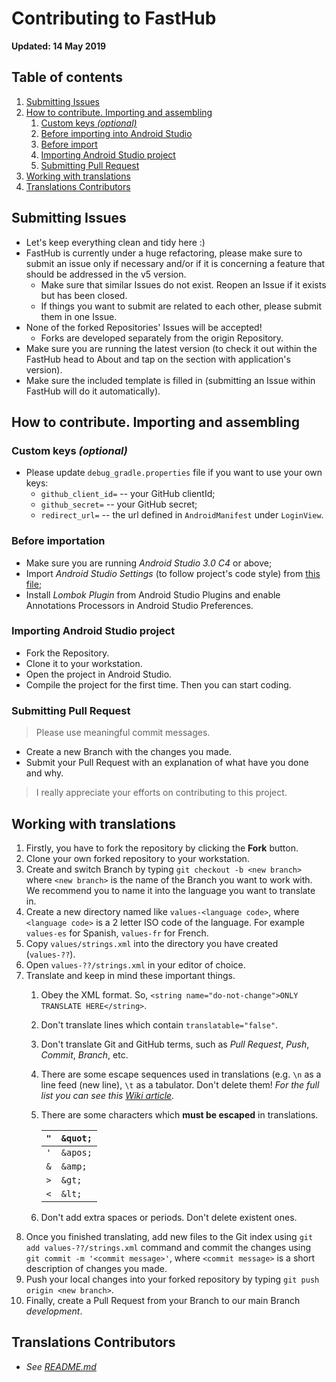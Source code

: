 # Contributing to FastHub

**Updated: 14 May 2019**

## Table of contents

1. [Submitting Issues](#submitting-issues)
1. [How to contribute. Importing and assembling](#how-to-contribute-importing-and-assembling)
   1. [Custom keys *(optional)*](#custom-keys-optional)
   1. [Before importing into Android Studio](#before-importing-into-android-studio)
   1. [Before import](#before-importation)
   1. [Importing Android Studio project](#importing-android-studio-project)
   1. [Submitting Pull Request](#submitting-pull-request)
1. [Working with translations](#working-with-translations)
1. [Translations Contributors](#translations-contributors)

## Submitting Issues

- Let's keep everything clean and tidy here :)
- FastHub is currently under a huge refactoring, please make sure to submit an issue only if necessary and/or if it is concerning a feature that should be addressed in the v5 version.
  - Make sure that similar Issues do not exist. Reopen an Issue if it exists but has been closed.
  - If things you want to submit are related to each other, please submit them in one Issue.
- None of the forked Repositories' Issues will be accepted!
  - Forks are developed separately from the origin Repository.
- Make sure you are running the latest version (to check it out within the FastHub head to About and tap on the section with application's version).
- Make sure the included template is filled in (submitting an Issue within FastHub will do it automatically).

## How to contribute. Importing and assembling

### Custom keys *(optional)*

- Please update `debug_gradle.properties` file if you want to use your own keys:
  - `github_client_id=` -- your GitHub clientId;
  - `github_secret=` -- your GitHub secret;
  - `redirect_url=` -- the url defined in `AndroidManifest` under `LoginView`.

### Before importation

- Make sure you are running *Android Studio 3.0 C4* or above;
- Import *Android Studio Settings* (to follow project's code style) from [this file](https://raw.githubusercontent.com/k0shk0sh/FastHub/master/fasthub_as_settings.jar);
- Install *Lombok Plugin* from Android Studio Plugins and enable Annotations Processors in Android Studio Preferences.

### Importing Android Studio project

- Fork the Repository.
- Clone it to your workstation.
- Open the project in Android Studio.
- Compile the project for the first time. Then you can start coding.

### Submitting Pull Request

> Please use meaningful commit messages.

- Create a new Branch with the changes you made.
- Submit your Pull Request with an explanation of what have you done and why.

> I really appreciate your efforts on contributing to this project.

## Working with translations

1. Firstly, you have to fork the repository by clicking the **Fork** button.
1. Clone your own forked repository to your workstation.
1. Create and switch Branch by typing `git checkout -b <new branch>` where `<new branch>` is the name of the Branch you want to work with. We recommend you to name it into the language you want to translate in.
1. Create a new directory named like `values-<language code>`, where `<language code>` is a 2 letter ISO code of the language. For example `values-es` for Spanish, `values-fr` for French.
1. Copy `values/strings.xml` into the directory you have created (`values-??`).
1. Open `values-??/strings.xml` in your editor of choice.
1. Translate and keep in mind these important things.
    1. Obey the XML format. So, `<string name="do-not-change">ONLY TRANSLATE HERE</string>`.
    1. Don't translate lines which contain `translatable="false"`.
    1. Don't translate Git and GitHub terms, such as *Pull Request*, *Push*, *Commit*, *Branch*, etc.
    1. There are some escape sequences used in translations (e.g. `\n` as a line feed (new line), `\t` as a tabulator. Don't delete them!
    *For the full list you can see this [Wiki article](https://en.wikipedia.org/wiki/Control_character#In_ASCII).*
    1. There are some characters which **must be escaped** in translations.

        | `"` | `&quot;` |
        |-----|----------|
        | `'` | `&apos;` |
        | `&` | `&amp;` |
        | `>` | `&gt;` |
        | `<` | `&lt;` |
    1. Don't add extra spaces or periods. Don't delete existent ones.
1. Once you finished translating, add new files to the Git index using `git add values-??/strings.xml` command and commit the changes using `git commit -m '<commit message>'`, where `<commit message>` is a short description of changes you made.
1. Push your local changes into your forked repository by typing `git push origin <new branch>`.
1. Finally, create a Pull Request from your Branch to our main Branch *development*.

## Translations Contributors

- *See [README.md](https://github.com/k0shk0sh/FastHub#language-contributors)*
